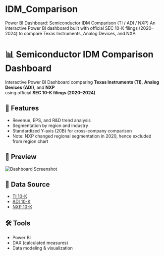 # IDM_Comparison
Power BI Dashboard: Semiconductor IDM Comparison (TI / ADI / NXP) An interactive Power BI dashboard built with official SEC 10-K filings (2020–2024) to compare Texas Instruments, Analog Devices, and NXP.

# 📊 Semiconductor IDM Comparison Dashboard

Interactive Power BI Dashboard comparing **Texas Instruments (TI)**, **Analog Devices (ADI)**, and **NXP**  
using official **SEC 10-K filings (2020–2024)**.

## 🔎 Features
- Revenue, EPS, and R&D trend analysis
- Segmentation by region and industry
- Standardized Y-axis (20B) for cross-company comparison
- Note: NXP changed regional segmentation in 2020, hence excluded from region chart

## 📂 Preview
![Dashboard Screenshot](link-to-screenshot)

## 📑 Data Source
- [TI 10-K](https://investor.ti.com/financial-information/sec-filings)
- [ADI 10-K](https://investor.analog.com/financial-information/sec-filings)
- [NXP 10-K](https://investors.nxp.com/financials/sec-filings)

## 🛠 Tools
- Power BI
- DAX (calculated measures)
- Data modeling & visualization
